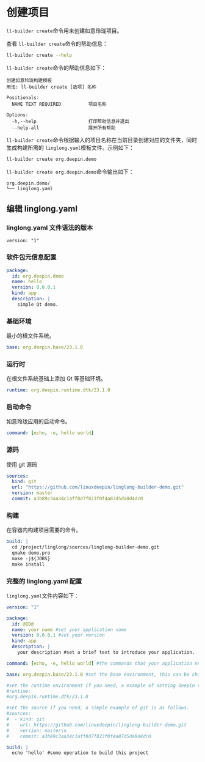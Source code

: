 <!--
SPDX-FileCopyrightText: 2023 UnionTech Software Technology Co., Ltd.

SPDX-License-Identifier: LGPL-3.0-or-later
-->

# 创建项目

`ll-builder create`命令用来创建如意玲珑项目。

查看 `ll-builder create`命令的帮助信息：

```bash
ll-builder create --help
```

`ll-builder create`命令的帮助信息如下：

```text
创建如意玲珑构建模板
用法: ll-builder create [选项] 名称

Positionals:
  NAME TEXT REQUIRED          项目名称

Options:
  -h,--help                   打印帮助信息并退出
  --help-all                  展开所有帮助
```

`ll-builder create`命令根据输入的项目名称在当前目录创建对应的文件夹，同时生成构建所需的 `linglong.yaml`模板文件。示例如下：

```bash
ll-builder create org.deepin.demo
```

`ll-builder create org.deepin.demo`命令输出如下：

```text
org.deepin.demo/
└── linglong.yaml
```

## 编辑 linglong.yaml

### linglong.yaml 文件语法的版本

```
version: "1"
```

### 软件包元信息配置

```yaml
package:
  id: org.deepin.demo
  name: hello
  version: 0.0.0.1
  kind: app
  description: |
    simple Qt demo.
```

### 基础环境

最小的根文件系统。

```yaml
base: org.deepin.base/23.1.0
```

### 运行时

在根文件系统基础上添加 Qt 等基础环境。

```yaml
runtime: org.deepin.runtime.dtk/23.1.0
```

### 启动命令

如意玲珑应用的启动命令。

```yaml
command: [echo, -e, hello world]
```

### 源码

使用 git 源码

```yaml
sources:
  kind: git
  url: "https://github.com/linuxdeepin/linglong-builder-demo.git"
  version: master
  commit: a3b89c3aa34c1aff8d7f823f0f4a87d5da8d4dc0
```

### 构建

在容器内构建项目需要的命令。

```yaml
build: |
  cd /project/linglong/sources/linglong-builder-demo.git
  qmake demo.pro
  make -j${JOBS}
  make install
```

### 完整的 linglong.yaml 配置

`linglong.yaml`文件内容如下：

```yaml
version: "1"

package:
  id: @ID@
  name: your name #set your application name
  version: 0.0.0.1 #set your version
  kind: app
  description: |
    your description #set a brief text to introduce your application.

command: [echo, -e, hello world] #the commands that your application need to run.

base: org.deepin.base/23.1.0 #set the base environment, this can be changed.

#set the runtime environment if you need, a example of setting deepin runtime is as follows.
#runtime:
#org.deepin.runtime.dtk/23.1.0

#set the source if you need, a simple example of git is as follows.
#sources:
#  - kind: git
#    url: https://github.com/linuxdeepin/linglong-builder-demo.git
#    version: master\n
#    commit: a3b89c3aa34c1aff8d7f823f0f4a87d5da8d4dc0

build: |
  echo 'hello' #some operation to build this project
```
